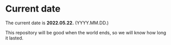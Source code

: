 # Current date

The current date is **2022.05.22.** (YYYY.MM.DD.)

This repository will be good when the world ends, so we will know how long it lasted.